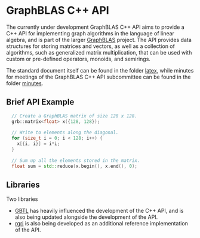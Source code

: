 # GraphBLAS C++ API

The currently under development GraphBLAS C++ API aims to provide a C++ API for implementing graph algorithms in the language of linear algebra, and is part of the larger [GraphBLAS](https://graphblas.github.io/) project.  The API provides data structures for storing matrices and vectors, as well as a collection of algorithms, such as generalized matrix multiplication, that can be used with custom or pre-defined operators, monoids, and semirings.

The standard document itself can be found in the folder [latex](https://github.com/GraphBLAS/graphblas-api-cpp/tree/master/latex),
while minutes for meetings of the GraphBLAS C++ API subcommittee can be found in the folder [minutes](https://github.com/GraphBLAS/graphblas-api-cpp/tree/master/minutes).

## Brief API Example
```C++
  // Create a GraphBLAS matrix of size 128 x 128.
  grb::matrix<float> x({128, 128});
  
  // Write to elements along the diagonal.
  for (size_t i = 0; i < 128; i++) {
    x[{i, i}] = i*i;
  }
  
  // Sum up all the elements stored in the matrix.
  float sum = std::reduce(x.begin(), x.end(), 0);
```


## Libraries

Two libraries 

* [GBTL](https://github.com/cmu-sei/gbtl) has heavily influenced the development of the C++ API, and is also being updated alongside the development of the API.
* [rgri](https://github.com/BenBrock/rgri) is also being developed as an additional reference implementation of the API.

